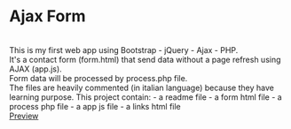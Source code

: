 # Ajax Form
<br>
This is my first web app using Bootstrap - jQuery - Ajax - PHP.<br>
It's a contact form (form.html) that send data without a page refresh using AJAX (app.js).<br>
Form data will be processed by process.php file.<br>
The files are heavily commented (in italian language) because they have learning purpose.
This project contain:
- a readme file
- a form html file
- a process php file
- a app js file
- a links html file<br>
<a href="http://lagodev.altervista.org/form1/form.html">Preview</a>
